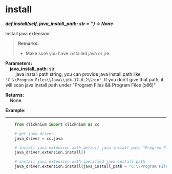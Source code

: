 # install

***def install(self, java_install_path: str = '') -> None*** 

Install java extension.

>**Remarks:**  
>- Make sure you have installed java or jre.

**Parameters:**  
    &emsp;**java_install_path**: str  
        &emsp;&emsp; java install path string, you can provide java install path like `"C:\\Program Files\\Java\\jdk-17.0.2\\bin"`. If you don't give that path, it will scan java install path under "Program Files && Program Files (x86)"

**Returns:**  
    &emsp;None

**Example:**
***
```python
    from clicknium import clicknium as cc

    # get java driver
    java_driver = cc.java

    # install java extension with default java install path "Program Files && Program Files (x86)"
    java_driver.extension.install()

    # install java extension with specified java install path
    java_driver.extension.install(java_install_path = "C:\\Program Files\\Java\\jdk-17.0.2\\bin")

```
